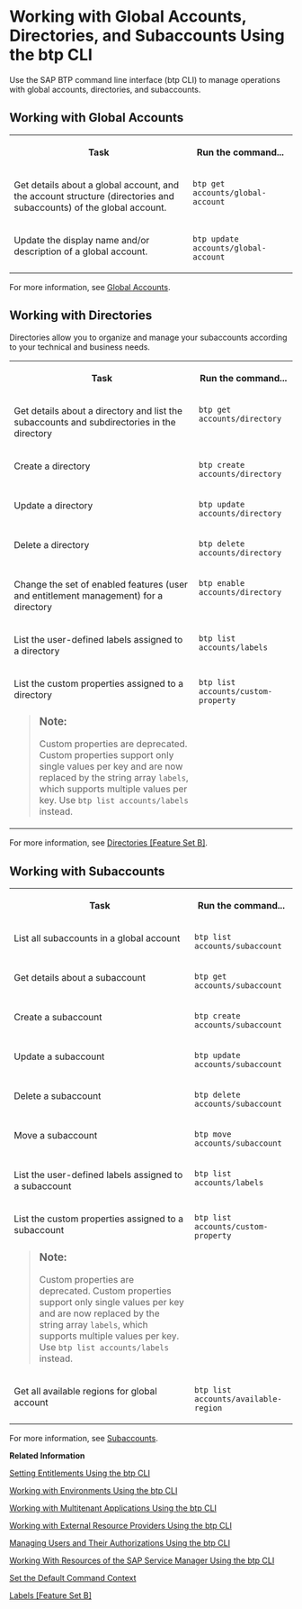 <!-- loio85a683e48f0a4c6db807c05d20f43883 -->

# Working with Global Accounts, Directories, and Subaccounts Using the btp CLI

Use the SAP BTP command line interface \(btp CLI\) to manage operations with global accounts, directories, and subaccounts.



<a name="loio85a683e48f0a4c6db807c05d20f43883__section_utc_hhb_ckb"/>

## Working with Global Accounts


<table>
<tr>
<th valign="top">

Task



</th>
<th valign="top">

Run the command...



</th>
</tr>
<tr>
<td valign="top">

Get details about a global account, and the account structure \(directories and subaccounts\) of the global account.



</td>
<td valign="top">

`btp get accounts/global-account`



</td>
</tr>
<tr>
<td valign="top">

Update the display name and/or description of a global account.



</td>
<td valign="top">

`btp update accounts/global-account`



</td>
</tr>
</table>

For more information, see [Global Accounts](../10-concepts/Account_Model_8ed4a70.md#loioc165d95ee700407eb181770901caec94).



<a name="loio85a683e48f0a4c6db807c05d20f43883__section_a13_xjb_ckb"/>

## Working with Directories

Directories allow you to organize and manage your subaccounts according to your technical and business needs.


<table>
<tr>
<th valign="top">

Task



</th>
<th valign="top">

Run the command...



</th>
</tr>
<tr>
<td valign="top">

Get details about a directory and list the subaccounts and subdirectories in the directory



</td>
<td valign="top">

`btp get accounts/directory`



</td>
</tr>
<tr>
<td valign="top">

Create a directory



</td>
<td valign="top">

`btp create accounts/directory`



</td>
</tr>
<tr>
<td valign="top">

Update a directory



</td>
<td valign="top">

`btp update accounts/directory`



</td>
</tr>
<tr>
<td valign="top">

Delete a directory



</td>
<td valign="top">

`btp delete accounts/directory`



</td>
</tr>
<tr>
<td valign="top">

Change the set of enabled features \(user and entitlement management\) for a directory



</td>
<td valign="top">

`btp enable accounts/directory`



</td>
</tr>
<tr>
<td valign="top">

List the user-defined labels assigned to a directory



</td>
<td valign="top">

`btp list accounts/labels`



</td>
</tr>
<tr>
<td valign="top">

List the custom properties assigned to a directory

> ### Note:  
> Custom properties are deprecated. Custom properties support only single values per key and are now replaced by the string array `labels`, which supports multiple values per key. Use `btp list accounts/labels` instead.



</td>
<td valign="top">

`btp list accounts/custom-property`



</td>
</tr>
</table>

For more information, see [Directories \[Feature Set B\]](../10-concepts/Account_Model_8ed4a70.md#loioa92721fc75524ec09a7a7255997dbd94).



<a name="loio85a683e48f0a4c6db807c05d20f43883__section_m5c_23b_ckb"/>

## Working with Subaccounts


<table>
<tr>
<th valign="top">

Task



</th>
<th valign="top">

Run the command...



</th>
</tr>
<tr>
<td valign="top">

List all subaccounts in a global account



</td>
<td valign="top">

`btp list accounts/subaccount`



</td>
</tr>
<tr>
<td valign="top">

Get details about a subaccount



</td>
<td valign="top">

`btp get accounts/subaccount`



</td>
</tr>
<tr>
<td valign="top">

Create a subaccount



</td>
<td valign="top">

`btp create accounts/subaccount`



</td>
</tr>
<tr>
<td valign="top">

Update a subaccount



</td>
<td valign="top">

`btp update accounts/subaccount`



</td>
</tr>
<tr>
<td valign="top">

Delete a subaccount



</td>
<td valign="top">

`btp delete accounts/subaccount`



</td>
</tr>
<tr>
<td valign="top">

Move a subaccount



</td>
<td valign="top">

`btp move accounts/subaccount`



</td>
</tr>
<tr>
<td valign="top">

List the user-defined labels assigned to a subaccount



</td>
<td valign="top">

`btp list accounts/labels`



</td>
</tr>
<tr>
<td valign="top">

List the custom properties assigned to a subaccount

> ### Note:  
> Custom properties are deprecated. Custom properties support only single values per key and are now replaced by the string array `labels`, which supports multiple values per key. Use `btp list accounts/labels` instead.



</td>
<td valign="top">

`btp list accounts/custom-property`



</td>
</tr>
<tr>
<td valign="top">

Get all available regions for global account



</td>
<td valign="top">

`btp list accounts/available-region`



</td>
</tr>
</table>

For more information, see [Subaccounts](../10-concepts/Account_Model_8ed4a70.md#loio8d6e3a0fa4ab43e4a421d3ed08128afa).

**Related Information**  


[Setting Entitlements Using the btp CLI](Setting_Entitlements_Using_the_btp_CLI_5af849c.md "Use the SAP BTP command line interface (btp CLI) to set entitlements to define the functionality or permissions available for users of global accounts, directories, and subaccounts.")

[Working with Environments Using the btp CLI](Working_with_Environments_Using_the_btp_CLI_48db155.md "Use the SAP BTP command line interface (btp CLI) to manage runtime environment instances in a subaccount. For example, enable the Cloud Foundry environment by creating a Cloud Foundry org (environment instance).")

[Working with Multitenant Applications Using the btp CLI](Working_with_Multitenant_Applications_Using_the_btp_CLI_c1b0fcc.md "Use the SAP BTP command line interface (btp CLI) to manage the multitenant applications to which a subaccount is entitled to subscribe.")

[Working with External Resource Providers Using the btp CLI](Working_with_External_Resource_Providers_Using_the_btp_CLI_48d7688.md "Use the SAP BTP command line interface (btp CLI) to get details, or to create or delete resource provider instances in a global account.")

[Managing Users and Their Authorizations Using the btp CLI](Managing_Users_and_Their_Authorizations_Using_the_btp_CLI_94bb593.md "User authorizations are managed by assigning role collections to users (for example, Subaccount Administrator). Use the SAP BTP command line interface (btp CLI) to manage roles and role collections, and to assign role collections to users.")

[Working With Resources of the SAP Service Manager Using the btp CLI](Working_With_Resources_of_the_SAP_Service_Manager_Using_the_btp_CLI_fe6a53b.md "Use the SAP BTP command line interface to perform various operations related to your platforms, attached service brokers, service instances, and service bindings.")

[Set the Default Command Context](Set_the_Default_Command_Context_720645a.md "Change the default context for all command calls to the global account, a directory, or a subaccount by using the btp target command.")

[Labels \[Feature Set B\]](../10-concepts/Account_Model_8ed4a70.md#loioe8663c08ead648faa673b0d63c5b478e "Labels are user-defined words or phrases that you can assign to various entities in SAP BTP to categorize them in your global account, to identify them more easily.")

